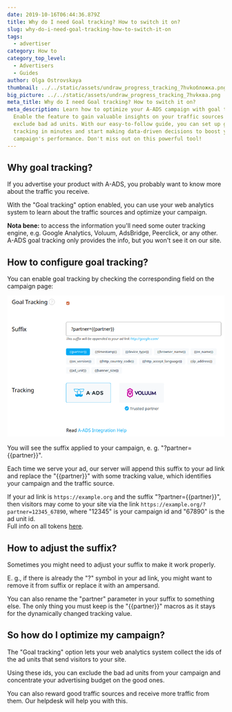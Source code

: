 ```yaml
---
date: 2019-10-16T06:44:36.879Z
title: Why do I need Goal tracking? How to switch it on?
slug: why-do-i-need-goal-tracking-how-to-switch-it-on
tags:
  - advertiser
category: How to
category_top_level:
  - Advertisers
  - Guides
author: Olga Ostrovskaya
thumbnail: ../../static/assets/undraw_progress_tracking_7hvkобложка.png
big_picture: ../../static/assets/undraw_progress_tracking_7hvkква.png
meta_title: Why do I need Goal tracking? How to switch it on?
meta_description: Learn how to optimize your A-ADS campaign with goal tracking.
  Enable the feature to gain valuable insights on your traffic sources and
  exclude bad ad units. With our easy-to-follow guide, you can set up goal
  tracking in minutes and start making data-driven decisions to boost your
  campaign's performance. Don't miss out on this powerful tool!
---
```

## Why goal tracking?

If you advertise your product with A-ADS, you probably want to know more about the traffic you receive.

With the "Goal tracking" option enabled, you can use your web analytics system to learn about the traffic sources and optimize your campaign.

**Nota bene:** to access the information you'll need some outer tracking engine, e.g. Google Analytics, Voluum, AdsBridge, Peerclick, or any other.  A-ADS goal tracking only provides the info, but you won't see it on our site.

## How to configure goal tracking?

You can enable goal tracking by checking the corresponding field on the campaign page:

![A-ADS Goal Tracking settings](../../static/assets/screenshot_from_2020-09-23_16-56-06.png "A-ADS Goal Tracking settings")

You will see the suffix applied to your campaign, e. g. "?partner={{partner}}".

Each time we serve your ad, our server will append this suffix to your ad link and replace the "{{partner}}" with some tracking value, which identifies your campaign and the traffic source.

If your ad link is `https://example.org` and the suffix "?partner={{partner}}", then visitors may come to your site via the link `https://example.org/?partner=12345_67890`, where "12345" is your campaign id and "67890" is the ad unit id.\
Full info on all tokens [here](https://a-ads.com/blog/2021-03-15-a-ads-tracking-tokens-and-their-output/).

## How to adjust the suffix?

Sometimes you might need to adjust your suffix to make it work properly.

E. g., if there is already the "?" symbol in your ad link, you might want to remove it from suffix or replace it with an ampersand.

You can also rename the "partner" parameter in your suffix to something else. The only thing you must keep is the "{{partner}}" macros as it stays for the dynamically changed tracking value.

## So how do I optimize my campaign?

The "Goal tracking" option lets your web analytics system collect the ids of the ad units that send visitors to your site.

Using these ids, you can exclude the bad ad units from your campaign and concentrate your advertising budget on the good ones.

You can also reward good traffic sources and receive more traffic from them. Our helpdesk will help you with this.